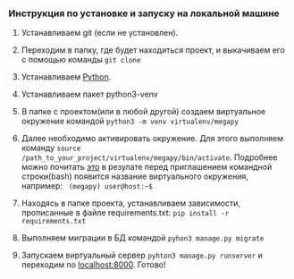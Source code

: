 ### Инструкция по установке и запуску на локальной машине ###

1. Устанавливаем git (если не установлен). 

2. Переходим в папку, где будет находиться проект, и выкачиваем его с помощью команды ```git clone```

3. Устанавливаем [Python](https://www.python.org).

4. Устанавливаем пакет python3-venv 

5. В папке с проектом(или в любой другой) создаем виртуальное окружение командой ```python3 -m venv virtualenv/megapy```

6. Далее  необходимо активировать окружение. Для этого выполняем команду ```source /path_to_your_project/virtualenv/megapy/bin/activate```. Подробнее можно почитать [это](https://docs.python.org/3/tutorial/venv.html)
в резулате перед приглашением командной строки(bash) появится название виртуального окружения, например: ``` (megapy) user@host:~$```

7. Находясь в папке проекта, устанавливаем зависимости, прописанные в файле requirements.txt: ```pip install -r requirements.txt```

8. Выполняем миграции в БД командой ```pyhon3 manage.py migrate```

9. Запускаем виртуальный сервер ```pyhton3 manage.py runserver``` и переходим по [localhost:8000](http://localhost:8000). Готово!
